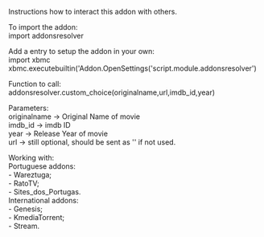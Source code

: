 Instructions how to interact this addon with others.<p>

To import the addon:<br>
import addonsresolver
<p>
Add a entry to setup the addon in your own:<br>
import xbmc<br>
xbmc.executebuiltin('Addon.OpenSettings('script.module.addonsresolver')<br>
<p>
Function to call:<br>
addonsresolver.custom_choice(originalname,url,imdb_id,year)<br>
<p>
Parameters:<br>
originalname -> Original Name of movie<br>
imdb_id -> imdb ID<br>
year -> Release Year of movie<br>
url -> still optional, should be sent as '' if not used.<br>
<p>
Working with:<br>
Portuguese addons:<br>
- Wareztuga;<br>
- RatoTV;<br>
- Sites_dos_Portugas.<br>
International addons:<br>
- Genesis;<br>
- KmediaTorrent;<br>
- Stream.<br>
